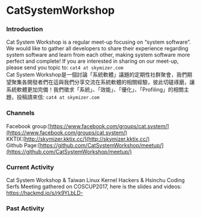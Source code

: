 # CatSystemWorkshop

### Introduction ###
Cat System Workshop is a regular meet-up focusing on “system software”. We would like to gather all developers to share their experience regarding system software and learn from each other, making system software more perfect and complete! If you are interested in sharing on our meet-up, please send you topic to: `cat4 at skymizer.com`  
Cat System Workshop是一個討論「系統軟體」議題的定期性社群聚會，我們期望聚集各開發者們在這與我們分享交流在系統軟體的相關經驗，彼此切磋琢磨，讓系統軟體更加完備！我們徵求「系統」、「效能」、「優化」、「Profiling」的相關主題，投稿請來信: `cat4 at skymizer.com`  

### Channels ### 
Facebook group:[https://www.facebook.com/groups/cat.system/](https://www.facebook.com/groups/cat.system/)     
KKTIX:[http://skymizer.kktix.cc/](http://skymizer.kktix.cc/)    
Github Page:[https://github.com/CatSystemWorkshop/meetup/](https://github.com/CatSystemWorkshop/meetup/)    

### Current Activity ### 
Cat System Workshop & Taiwan Linux Kernel Hackers & Hsinchu Coding Serfs Meeting gathered on COSCUP2017,
here is the slides and videos: https://hackmd.io/s/rk9YLbLD- 

### Past Activity ### 
